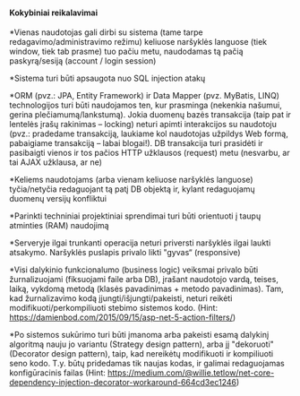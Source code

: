 #### Kokybiniai reikalavimai

  *Vienas naudotojas gali dirbi su sistema (tame tarpe redagavimo/administravimo režimu) keliuose naršyklės languose (tiek window, tiek tab prasme) tuo pačiu metu, naudodamas tą pačią paskyrą/sesiją (account / login session)
  
  *Sistema turi būti apsaugota nuo SQL injection atakų
  
  *ORM (pvz.: JPA, Entity Framework) ir Data Mapper (pvz. MyBatis, LINQ) technologijos turi būti naudojamos ten, kur prasminga (nekenkia našumui, gerina plečiamumą/lankstumą). Jokia duomenų bazės transakcija (taip pat ir lentelės įrašų rakinimas – locking) neturi apimti interakcijos su naudotoju (pvz.: pradedame transakciją, laukiame kol naudotojas užpildys Web formą, pabaigiame transakciją – labai blogai!). DB transakcija turi prasidėti ir pasibaigti vienos ir tos pačios HTTP užklausos (request) metu (nesvarbu, ar tai AJAX užklausa, ar ne)
  
  *Keliems naudotojams (arba vienam keliuose naršyklės languose) tyčia/netyčia redaguojant tą patį DB objektą ir, kylant redaguojamų duomenų versijų konfliktui
  
  *Parinkti techniniai projektiniai sprendimai turi būti orientuoti į taupų atminties (RAM) naudojimą
  
  *Serveryje ilgai trunkanti operacija neturi priversti naršyklės ilgai laukti atsakymo. Naršyklės puslapis privalo likti "gyvas“ (responsive)

  *Visi dalykinio funkcionalumo (business logic) veiksmai privalo būti žurnalizuojami (fiksuojami faile arba DB), įrašant naudotojo vardą, teises, laiką, vykdomą metodą (klasės pavadinimas + metodo pavadinimas). Tam, kad žurnalizavimo kodą įjungti/išjungti/pakeisti, neturi reikėti modifikuoti/perkompiliuoti stebimo sistemos kodo. (Hint: https://damienbod.com/2015/09/15/asp-net-5-action-filters/)
  
  *Po sistemos sukūrimo turi būti įmanoma arba pakeisti esamą dalykinį algoritmą nauju jo variantu (Strategy design pattern), arba jį "dekoruoti" (Decorator design pattern), taip, kad nereikėtų modifikuoti ir kompiliuoti seno kodo. T.y. būtų pridedamas tik naujas kodas, ir galimai redaguojamas konfigūracinis failas (Hint: https://medium.com/@willie.tetlow/net-core-dependency-injection-decorator-workaround-664cd3ec1246)